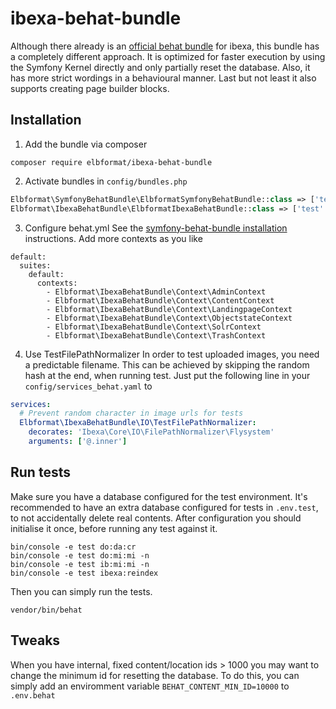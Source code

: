 # ibexa-behat-bundle
Although there already is an [official behat bundle](https://github.com/ibexa/behat) for ibexa, this bundle has a completely different approach.
It is optimized for faster execution by using the Symfony Kernel directly and only partially reset the database.
Also, it has more strict wordings in a behavioural manner.
Last but not least it also supports creating page builder blocks.

## Installation

1. Add the bundle via composer
```console
composer require elbformat/ibexa-behat-bundle
```

2. Activate bundles in `config/bundles.php`
```php
Elbformat\SymfonyBehatBundle\ElbformatSymfonyBehatBundle::class => ['test' => true],
Elbformat\IbexaBehatBundle\ElbformatIbexaBehatBundle::class => ['test' => true],
```

3. Configure behat.yml
See the [symfony-behat-bundle installation](https://packagist.org/packages/elbformat/symfony-behat-bundle) instructions.
Add more contexts as you like
```
default:
  suites:
    default:
      contexts:
        - Elbformat\IbexaBehatBundle\Context\AdminContext
        - Elbformat\IbexaBehatBundle\Context\ContentContext
        - Elbformat\IbexaBehatBundle\Context\LandingpageContext
        - Elbformat\IbexaBehatBundle\Context\ObjectstateContext
        - Elbformat\IbexaBehatBundle\Context\SolrContext
        - Elbformat\IbexaBehatBundle\Context\TrashContext
```

4. Use TestFilePathNormalizer
In order to test uploaded images, you need a predictable filename. 
This can be achieved by skipping the random hash at the end, when running test.
Just put the following line in your `config/services_behat.yaml` to
```yaml
services:
  # Prevent random character in image urls for tests
  Elbformat\IbexaBehatBundle\IO\TestFilePathNormalizer:
    decorates: 'Ibexa\Core\IO\FilePathNormalizer\Flysystem'
    arguments: ['@.inner']
```

## Run tests
Make sure you have a database configured for the test environment.
It's recommended to have an extra database configured for tests in `.env.test`, to not accidentally delete real contents.
After configuration you should initialise it once, before running any test against it.

```shell
bin/console -e test do:da:cr
bin/console -e test do:mi:mi -n
bin/console -e test ib:mi:mi -n
bin/console -e test ibexa:reindex
```

Then you can simply run the tests.
```shell
vendor/bin/behat
```

## Tweaks
When you have internal, fixed content/location ids > 1000 you may want to change the minimum id for resetting the database.
To do this, you can simply add an enviromment variable `BEHAT_CONTENT_MIN_ID=10000` to `.env.behat`